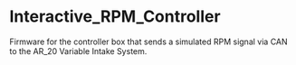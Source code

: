 # Interactive_RPM_Controller
Firmware for the controller box that sends a simulated RPM signal via CAN to the AR_20 Variable Intake System.
